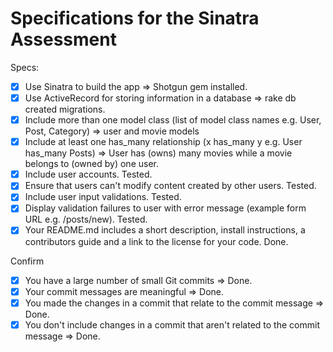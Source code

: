 # Specifications for the Sinatra Assessment

Specs:
- [X] Use Sinatra to build the app => Shotgun gem installed.
- [X] Use ActiveRecord for storing information in a database => rake db created migrations.
- [X] Include more than one model class (list of model class names e.g. User, Post, Category) => user and movie models
- [X] Include at least one has_many relationship (x has_many y e.g. User has_many Posts) => User has (owns) many movies while a movie belongs to (owned by) one user.
- [X] Include user accounts. Tested.
- [X] Ensure that users can't modify content created by other users. Tested.
- [X] Include user input validations. Tested.
- [X] Display validation failures to user with error message (example form URL e.g. /posts/new). Tested.
- [X] Your README.md includes a short description, install instructions, a contributors guide and a link to the license for your code. Done.

Confirm
- [X] You have a large number of small Git commits => Done.
- [X] Your commit messages are meaningful => Done.
- [X] You made the changes in a commit that relate to the commit message => Done.
- [X] You don't include changes in a commit that aren't related to the commit message => Done.
